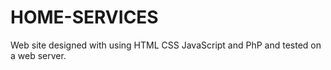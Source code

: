 # HOME-SERVICES
Web site designed with using HTML CSS JavaScript and PhP and tested on a web server.
